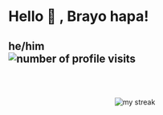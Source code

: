 # Hello 👋 , Brayo hapa!


## <span align="left">he/him<span> &nbsp;&nbsp;&nbsp;&nbsp;&nbsp;&nbsp;&nbsp;&nbsp;&nbsp;&nbsp;&nbsp;&nbsp;&nbsp;&nbsp;&nbsp;&nbsp;&nbsp;&nbsp;&nbsp;&nbsp;&nbsp;&nbsp;&nbsp;&nbsp;&nbsp;&nbsp;&nbsp;&nbsp;&nbsp;&nbsp;&nbsp;&nbsp;&nbsp;&nbsp;&nbsp;&nbsp;&nbsp;&nbsp;&nbsp;&nbsp;&nbsp;&nbsp;&nbsp;&nbsp;&nbsp;&nbsp;&nbsp;&nbsp;&nbsp;&nbsp;&nbsp;&nbsp;&nbsp;&nbsp;&nbsp;&nbsp;&nbsp;&nbsp;&nbsp;&nbsp;&nbsp;&nbsp;&nbsp;&nbsp;&nbsp;&nbsp;&nbsp;&nbsp;&nbsp;&nbsp;&nbsp;&nbsp;&nbsp;&nbsp;&nbsp;&nbsp;<span align="right" right=""> <img src="https://komarev.com/ghpvc/?username=jumaBrian&label=Profile%20views&color=0e75b6&style=flat" alt="number of profile visits" /> </span>

<br>
<br>



<p align="center"><img src="https://github-readme-streak-stats.herokuapp.com/?user=jumaBrian&theme=radical" alt="my streak" /></p>
<!--  
<img align="left" alt="My GitHub Stats" src="https://github-readme-stats.vercel.app/api?username=jumaBrian&show_icons=true&theme=radical&count_private=true" />


  <img align="right" src="https://github-readme-stats.vercel.app/api/top-langs/?username=jumaBrian&theme=radical&count_private=true"> -->


<!---
jumaBrian/jumaBrian is a ✨ special ✨ repository because its `README.md` (this file) appears on your GitHub profile.
You can click the Preview link to take a look at your changes.
--->
